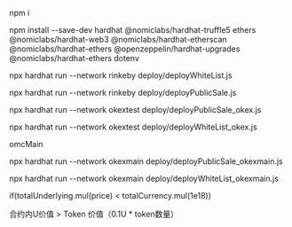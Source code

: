 
npm i 

npm install --save-dev hardhat @nomiclabs/hardhat-truffle5 ethers @nomiclabs/hardhat-web3 @nomiclabs/hardhat-etherscan @nomiclabs/hardhat-ethers @openzeppelin/hardhat-upgrades @nomiclabs/hardhat-ethers dotenv

npx hardhat run --network rinkeby  deploy/deployWhiteList.js

npx hardhat run --network rinkeby  deploy/deployPublicSale.js


npx hardhat run --network okextest  deploy/deployPublicSale_okex.js


npx hardhat run --network okextest  deploy/deployWhiteList_okex.js


omcMain

npx hardhat run --network okexmain  deploy/deployPublicSale_okexmain.js


npx hardhat run --network okexmain  deploy/deployWhiteList_okexmain.js




 if(totalUnderlying.mul(price) < totalCurrency.mul(1e18))

 合约内U价值 > Token 价值（0.1U * token数量）